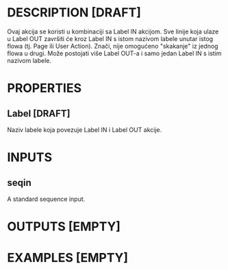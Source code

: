 # DESCRIPTION [DRAFT]

Ovaj akcija se koristi u kombinaciji sa Label IN akcijom. Sve linije koja ulaze u Label OUT završiti će kroz Label IN s istom nazivom labele unutar istog flowa (tj. Page ili User Action). Znači, nije omogućeno "skakanje" iz jednog flowa u drugi. Može postojati više Label OUT-a i samo jedan Label IN s istim nazivom labele.

# PROPERTIES

## Label [DRAFT]

Naziv labele koja povezuje Label IN i Label OUT akcije.

# INPUTS

## seqin

A standard sequence input.

# OUTPUTS [EMPTY]

# EXAMPLES [EMPTY]

